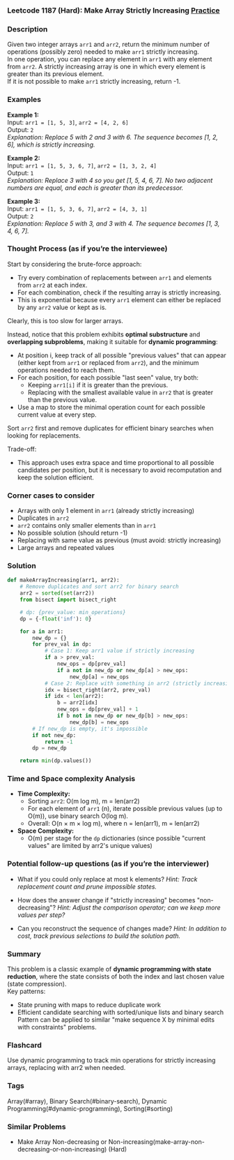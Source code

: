 ### Leetcode 1187 (Hard): Make Array Strictly Increasing [Practice](https://leetcode.com/problems/make-array-strictly-increasing)

### Description  
Given two integer arrays `arr1` and `arr2`, return the minimum number of operations (possibly zero) needed to make `arr1` strictly increasing.  
In one operation, you can replace any element in `arr1` with any element from `arr2`. A strictly increasing array is one in which every element is greater than its previous element.  
If it is not possible to make `arr1` strictly increasing, return -1.

### Examples  

**Example 1:**  
Input: `arr1 = [1, 5, 3]`, `arr2 = [4, 2, 6]`  
Output: `2`  
*Explanation: Replace 5 with 2 and 3 with 6. The sequence becomes [1, 2, 6], which is strictly increasing.*

**Example 2:**  
Input: `arr1 = [1, 5, 3, 6, 7]`, `arr2 = [1, 3, 2, 4]`  
Output: `1`  
*Explanation: Replace 3 with 4 so you get [1, 5, 4, 6, 7]. No two adjacent numbers are equal, and each is greater than its predecessor.*

**Example 3:**  
Input: `arr1 = [1, 5, 3, 6, 7]`, `arr2 = [4, 3, 1]`  
Output: `2`  
*Explanation: Replace 5 with 3, and 3 with 4. The sequence becomes [1, 3, 4, 6, 7].*

### Thought Process (as if you’re the interviewee)  
Start by considering the brute-force approach:  
- Try every combination of replacements between `arr1` and elements from `arr2` at each index.  
- For each combination, check if the resulting array is strictly increasing.
- This is exponential because every `arr1` element can either be replaced by any `arr2` value or kept as is.

Clearly, this is too slow for larger arrays.

Instead, notice that this problem exhibits **optimal substructure** and **overlapping subproblems**, making it suitable for **dynamic programming**:
- At position i, keep track of all possible "previous values" that can appear (either kept from `arr1` or replaced from `arr2`), and the minimum operations needed to reach them.
- For each position, for each possible "last seen" value, try both:
  - Keeping `arr1[i]` if it is greater than the previous.
  - Replacing with the smallest available value in `arr2` that is greater than the previous value.
- Use a map to store the minimal operation count for each possible current value at every step.

Sort `arr2` first and remove duplicates for efficient binary searches when looking for replacements.

Trade-off:  
- This approach uses extra space and time proportional to all possible candidates per position, but it is necessary to avoid recomputation and keep the solution efficient.

### Corner cases to consider  
- Arrays with only 1 element in `arr1` (already strictly increasing)
- Duplicates in `arr2`
- `arr2` contains only smaller elements than in `arr1`
- No possible solution (should return -1)
- Replacing with same value as previous (must avoid: strictly increasing)
- Large arrays and repeated values

### Solution

```python
def makeArrayIncreasing(arr1, arr2):
    # Remove duplicates and sort arr2 for binary search
    arr2 = sorted(set(arr2))
    from bisect import bisect_right

    # dp: {prev_value: min_operations}
    dp = {-float('inf'): 0}

    for a in arr1:
        new_dp = {}
        for prev_val in dp:
            # Case 1: Keep arr1 value if strictly increasing
            if a > prev_val:
                new_ops = dp[prev_val]
                if a not in new_dp or new_dp[a] > new_ops:
                    new_dp[a] = new_ops
            # Case 2: Replace with something in arr2 (strictly increasing)
            idx = bisect_right(arr2, prev_val)
            if idx < len(arr2):
                b = arr2[idx]
                new_ops = dp[prev_val] + 1
                if b not in new_dp or new_dp[b] > new_ops:
                    new_dp[b] = new_ops
        # If new_dp is empty, it's impossible
        if not new_dp:
            return -1
        dp = new_dp

    return min(dp.values())
```

### Time and Space complexity Analysis  

- **Time Complexity:**  
  - Sorting `arr2`: O(m log m), m = len(arr2)
  - For each element of `arr1` (n), iterate possible previous values (up to O(m)), use binary search O(log m).
  - Overall: O(n × m × log m), where n = len(arr1), m = len(arr2)
- **Space Complexity:**  
  - O(m) per stage for the `dp` dictionaries (since possible "current values" are limited by arr2's unique values)

### Potential follow-up questions (as if you’re the interviewer)  

- What if you could only replace at most k elements?
  *Hint: Track replacement count and prune impossible states.*

- How does the answer change if "strictly increasing" becomes "non-decreasing"?
  *Hint: Adjust the comparison operator; can we keep more values per step?*

- Can you reconstruct the sequence of changes made?
  *Hint: In addition to cost, track previous selections to build the solution path.*

### Summary
This problem is a classic example of **dynamic programming with state reduction**, where the state consists of both the index and last chosen value (state compression).  
Key patterns:
- State pruning with maps to reduce duplicate work
- Efficient candidate searching with sorted/unique lists and binary search  
Pattern can be applied to similar "make sequence X by minimal edits with constraints" problems.


### Flashcard
Use dynamic programming to track min operations for strictly increasing arrays, replacing with arr2 when needed.

### Tags
Array(#array), Binary Search(#binary-search), Dynamic Programming(#dynamic-programming), Sorting(#sorting)

### Similar Problems
- Make Array Non-decreasing or Non-increasing(make-array-non-decreasing-or-non-increasing) (Hard)
